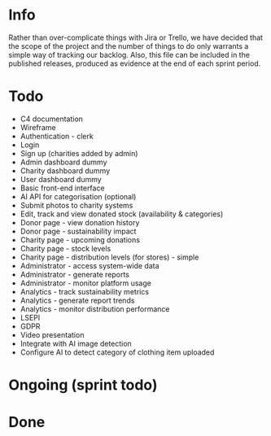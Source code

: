 # Info
Rather than over-complicate things with Jira or Trello, we have decided that the scope of the project and the number of things to do only warrants a simple way of tracking our backlog. Also, this file can be included in the published releases, produced as evidence at the end of each sprint period.

# Todo
* C4 documentation
* Wireframe
* Authentication - clerk
* Login
* Sign up (charities added by admin)
* Admin dashboard dummy
* Charity dashboard dummy
* User dashboard dummy
* Basic front-end interface
* AI API for categorisation (optional)
* Submit photos to charity systems
* Edit, track and view donated stock (availability & categories)
* Donor page - view donation history
* Donor page - sustainability impact
* Charity page - upcoming donations
* Charity page - stock levels
* Charity page - distribution levels (for stores) - simple
* Administrator - access system-wide data
* Administrator - generate reports
* Administrator - monitor platform usage
* Analytics - track sustainability metrics
* Analytics - generate report trends
* Analytics - monitor distribution performance
* LSEPI
* GDPR
* Video presentation
* Integrate with AI image detection
* Configure AI to detect category of clothing item uploaded

# Ongoing (sprint todo)

# Done
